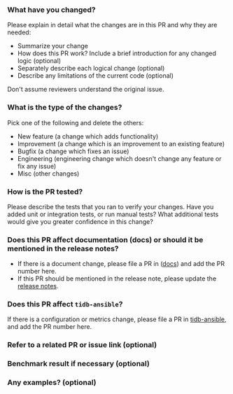 <!--
Thank you for contributing to TiKV!

If you haven't already, please read TiKV's [CONTRIBUTING](https://github.com/tikv/tikv/blob/master/CONTRIBUTING.md) document.

If you're unsure about anything, just ask; somebody should be along to answer within a day or two.
-->

###  What have you changed?

Please explain in detail what the changes are in this PR and why they are needed:

- Summarize your change
- How does this PR work? Include a brief introduction for any changed logic (optional)
- Separately describe each logical change (optional)
- Describe any limitations of the current code (optional)

Don't assume reviewers understand the original issue.

###  What is the type of the changes?

Pick one of the following and delete the others:

- New feature (a change which adds functionality)
- Improvement (a change which is an improvement to an existing feature)
- Bugfix (a change which fixes an issue)
- Engineering (engineering change which doesn't change any feature or fix any issue)
- Misc (other changes)

###  How is the PR tested?

Please describe the tests that you ran to verify your changes. Have you added unit or integration tests, or run manual tests? What additional tests would give you greater confidence in this change?

###  Does this PR affect documentation (docs) or should it be mentioned in the release notes?

- If there is a document change, please file a PR in ([docs](https://github.com/tikv/tikv/tree/master/docs)) and add the PR number here.
- If this PR should be mentioned in the release note, please update the [release notes](https://github.com/tikv/tikv/blob/master/CHANGELOG.md).

###  Does this PR affect `tidb-ansible`?

If there is a configuration or metrics change, please file a PR in [tidb-ansible](https://github.com/pingcap/tidb-ansible), and add the PR number here.

###  Refer to a related PR or issue link (optional)

###  Benchmark result if necessary (optional)

###  Any examples? (optional)

